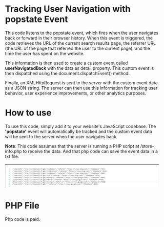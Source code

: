 # Tracking User Navigation with popstate Event
This code listens to the popstate event, which fires when the user navigates back or forward in their browser history. When this event is triggered, the code retrieves the URL of the current search results page, the referrer URL (the URL of the page that referred the user to the current page), and the time the user has spent on the website.

This information is then used to create a custom event called <b>userNavigatedBack</b> with the data as detail property. This custom event is then dispatched using the document.dispatchEvent() method.

Finally, an XMLHttpRequest is sent to the server with the custom event data as a JSON string. The server can then use this information for tracking user behavior, user experience improvements, or other analytics purposes.

# How to use
To use this code, simply add it to your website's JavaScript codebase. The <b>'popstate'</b> event will automatically be tracked and the custom event data will be sent to the server when the user navigates back.

<b>Note</b>: This code assumes that the server is running a PHP script at /store-info.php to receive the data. And that php code can save the event data in a txt file. 
<br><br>
![likenull](SharedScreenshot.jpg)
<br>
# PHP File
Php code is paid. 
